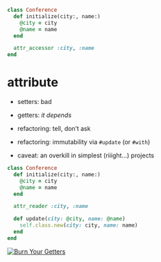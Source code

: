 ```ruby
class Conference
  def initialize(city:, name:)
    @city = city
    @name = name
  end

  attr_accessor :city, :name
end
```


# attribute

* setters: bad
<!-- .element: class="fragment" -->
* getters: _it depends_
<!-- .element: class="fragment" -->

* refactoring: tell, don’t ask
<!-- .element: class="fragment" -->
* refactoring: immutability via `#update` (or `#with`)
<!-- .element: class="fragment" -->

* caveat: an overkill in simplest (riiight…) projects
<!-- .element: class="fragment" -->


```ruby
class Conference
  def initialize(city:, name:)
    @city = city
    @name = name
  end

  attr_reader :city, :name

  def update(city: @city, name: @name)
    self.class.new(city: city, name: name)
  end
end
```


<!-- .slide: data-background="black" -->
[![Burn Your Getters](img/tom.png)](https://github.com/jcoglan/burn-your-getters)
<!-- .element: class="tom" -->
